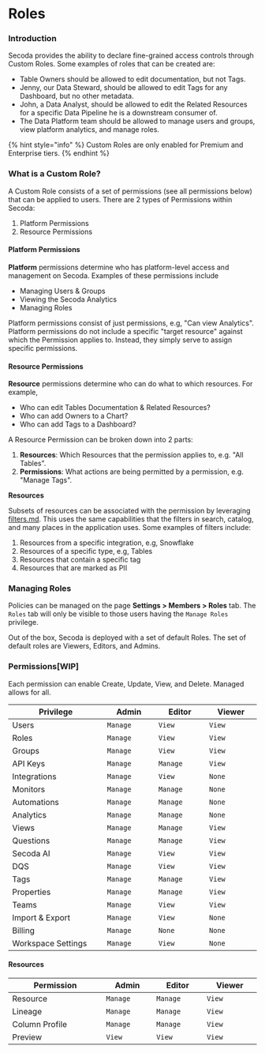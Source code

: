 # Roles

### Introduction[​](https://datahubproject.io/docs/authorization/policies#introduction) <a href="#introduction" id="introduction"></a>

Secoda provides the ability to declare fine-grained access controls through Custom Roles. Some examples of roles that can be created are:

* Table Owners should be allowed to edit documentation, but not Tags.
* Jenny, our Data Steward, should be allowed to edit Tags for any Dashboard, but no other metadata.
* John, a Data Analyst, should be allowed to edit the Related Resources for a specific Data Pipeline he is a downstream consumer of.
* The Data Platform team should be allowed to manage users and groups, view platform analytics, and manage roles.

{% hint style="info" %}
Custom Roles are only enabled for Premium and Enterprise tiers.
{% endhint %}

### What is a Custom Role?[​](https://datahubproject.io/docs/authorization/policies#what-is-a-policy) <a href="#what-is-a-policy" id="what-is-a-policy"></a>

A Custom Role consists of a set of permissions (see all permissions below) that can be applied to users. There are 2 types of Permissions within Secoda:

1. Platform Permissions
2. Resource Permissions

#### Platform Permissions[​](https://datahubproject.io/docs/authorization/policies#platform-policies) <a href="#platform-policies" id="platform-policies"></a>

**Platform** permissions determine who has platform-level access and management on Secoda. Examples of these permissions include

* Managing Users & Groups
* Viewing the Secoda Analytics
* Managing Roles&#x20;

Platform permissions consist of just permissions, e.g, "Can view Analytics". Platform permissions do not include a specific "target resource" against which the Permission applies to. Instead, they simply serve to assign specific permissions.

#### Resource Permissions[​](https://datahubproject.io/docs/authorization/policies#metadata-policies) <a href="#metadata-policies" id="metadata-policies"></a>

**Resource** permissions determine who can do what to which resources. For example,

* Who can edit Tables Documentation & Related Resources?
* Who can add Owners to a Chart?
* Who can add Tags to a Dashboard?

A Resource Permission can be broken down into 2 parts:

1. **Resources**: Which Resources that the permission applies to, e.g. "All Tables".
2. **Permissions**: What actions are being permitted by a permission, e.g. "Manage Tags".

**Resources**[**​**](https://datahubproject.io/docs/authorization/policies#resources)

Subsets of resources can be associated with the permission by leveraging [filters.md](../features/filters.md "mention"). This uses the same capabilities that the filters in search, catalog, and many places in the application uses. Some examples of filters include:

1. Resources from a specific integration, e.g, Snowflake
2. Resources of a specific type, e.g, Tables
3. Resources that contain a specific tag
4. Resources that are marked as PII

### Managing Roles[​](https://datahubproject.io/docs/authorization/policies#managing-policies) <a href="#managing-policies" id="managing-policies"></a>

Policies can be managed on the page **Settings > Members > Roles** tab. The `Roles` tab will only be visible to those users having the `Manage Roles` privilege.

Out of the box, Secoda is deployed with a set of default Roles. The set of default roles are Viewers, Editors, and Admins.

### Permissions[​](https://datahubproject.io/docs/authorization/policies#reference) \[WIP] <a href="#reference" id="reference"></a>

Each permission can enable Create, Update, View, and Delete. Managed allows for all.

<table><thead><tr><th width="222">Privilege</th><th width="109">Admin</th><th width="108">Editor</th><th width="107">Viewer</th></tr></thead><tbody><tr><td>Users</td><td><code>Manage</code></td><td><code>View</code></td><td><code>View</code></td></tr><tr><td>Roles</td><td><code>Manage</code></td><td><code>View</code></td><td><code>View</code></td></tr><tr><td>Groups</td><td><code>Manage</code></td><td><code>View</code></td><td><code>View</code></td></tr><tr><td>API Keys</td><td><code>Manage</code></td><td><code>Manage</code></td><td><code>View</code></td></tr><tr><td>Integrations</td><td><code>Manage</code></td><td><code>View</code></td><td><code>None</code></td></tr><tr><td>Monitors</td><td><code>Manage</code></td><td><code>Manage</code></td><td><code>None</code></td></tr><tr><td>Automations</td><td><code>Manage</code></td><td><code>Manage</code></td><td><code>None</code></td></tr><tr><td>Analytics</td><td><code>Manage</code></td><td><code>Manage</code></td><td><code>None</code></td></tr><tr><td>Views</td><td><code>Manage</code></td><td><code>Manage</code></td><td><code>View</code></td></tr><tr><td>Questions</td><td><code>Manage</code></td><td><code>Manage</code></td><td><code>View</code></td></tr><tr><td>Secoda AI</td><td><code>Manage</code></td><td><code>View</code></td><td><code>View</code></td></tr><tr><td>DQS</td><td><code>Manage</code></td><td><code>View</code></td><td><code>View</code></td></tr><tr><td>Tags</td><td><code>Manage</code></td><td><code>Manage</code></td><td><code>View</code></td></tr><tr><td>Properties</td><td><code>Manage</code></td><td><code>Manage</code></td><td><code>View</code></td></tr><tr><td>Teams</td><td><code>Manage</code></td><td><code>View</code></td><td><code>View</code></td></tr><tr><td>Import &#x26; Export</td><td><code>Manage</code></td><td><code>View</code></td><td><code>None</code></td></tr><tr><td>Billing</td><td><code>Manage</code></td><td><code>None</code></td><td><code>None</code></td></tr><tr><td>Workspace Settings</td><td><code>Manage</code></td><td><code>View</code></td><td><code>None</code></td></tr></tbody></table>

#### **Resources**

<table><thead><tr><th width="226">Permission</th><th width="107">Admin</th><th width="108">Editor</th><th width="116">Viewer</th></tr></thead><tbody><tr><td>Resource</td><td><code>Manage</code></td><td><code>Manage</code></td><td><code>View</code></td></tr><tr><td>Lineage</td><td><code>Manage</code></td><td><code>Manage</code></td><td><code>View</code></td></tr><tr><td>Column Profile</td><td><code>Manage</code></td><td><code>Manage</code></td><td><code>View</code></td></tr><tr><td>Preview</td><td><code>View</code></td><td><code>View</code></td><td><code>View</code></td></tr></tbody></table>

